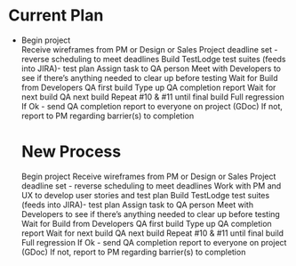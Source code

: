 <H1> Current Plan </H1>

<UL>
<LI>Begin project</LI>
Receive wireframes from PM or Design or Sales
Project deadline set - reverse scheduling to meet deadlines
Build TestLodge test suites (feeds into JIRA)- test plan
Assign task to QA person
Meet with Developers to see if there’s anything needed to clear up before testing
Wait for Build from Developers
QA first build
Type up QA completion report
Wait for next build
QA next build
Repeat #10 & #11 until final build
Full regression 
If Ok - send QA completion report to everyone on project (GDoc)
If not, report to PM regarding barrier(s) to completion

<H1>New Process</H1>

Begin project
Receive wireframes from PM or Design or Sales
Project deadline set - reverse scheduling to meet deadlines
Work with PM and UX to develop user stories and test plan
Build TestLodge test suites (feeds into JIRA)- test plan
Assign task to QA person
Meet with Developers to see if there’s anything needed to clear up before testing
Wait for Build from Developers
QA first build
Type up QA completion report
Wait for next build
QA next build
Repeat #10 & #11 until final build
Full regression 
If Ok - send QA completion report to everyone on project (GDoc)
If not, report to PM regarding barrier(s) to completion



